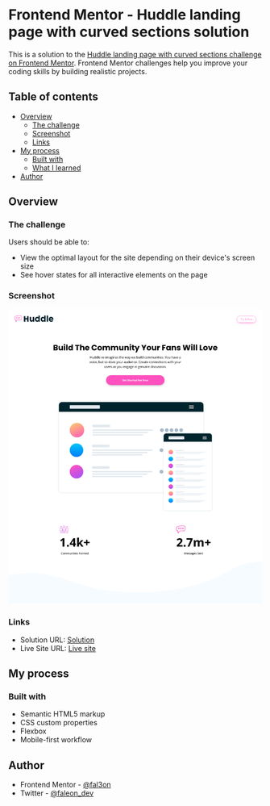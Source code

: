 # Frontend Mentor - Huddle landing page with curved sections solution

This is a solution to the [Huddle landing page with curved sections challenge on Frontend Mentor](https://www.frontendmentor.io/challenges/huddle-landing-page-with-curved-sections-5ca5ecd01e82137ec91a50f2). Frontend Mentor challenges help you improve your coding skills by building realistic projects. 

## Table of contents

- [Overview](#overview)
  - [The challenge](#the-challenge)
  - [Screenshot](#screenshot)
  - [Links](#links)
- [My process](#my-process)
  - [Built with](#built-with)
  - [What I learned](#what-i-learned)
- [Author](#author)

## Overview

### The challenge

Users should be able to:

- View the optimal layout for the site depending on their device's screen size
- See hover states for all interactive elements on the page

### Screenshot

![](./result/finished.png)

### Links

- Solution URL: [Solution](#)
- Live Site URL: [Live site](https://fmc-landing-page-curved-sections.vercel.app/)

## My process

### Built with

- Semantic HTML5 markup
- CSS custom properties
- Flexbox
- Mobile-first workflow

## Author

- Frontend Mentor - [@fal3on](https://www.frontendmentor.io/profile/fal3on)
- Twitter - [@faleon_dev](https://twitter.com/faleon_dev)